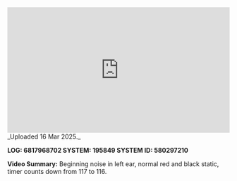 
<iframe 
  src="https://drive.google.com/file/d/1M1O6kU24ABbSBu6N0licZoJnXNcdZ2-g/preview"  
  style="width:100%; aspect-ratio:16/9; border:0;"
  allowfullscreen>
</iframe>
_Uploaded 16 Mar 2025._

**LOG: 6817968702
SYSTEM: 195849
SYSTEM ID: 580297210**

**Video Summary:** Beginning noise in left ear, normal red and black static, timer counts down from 117 to 116.